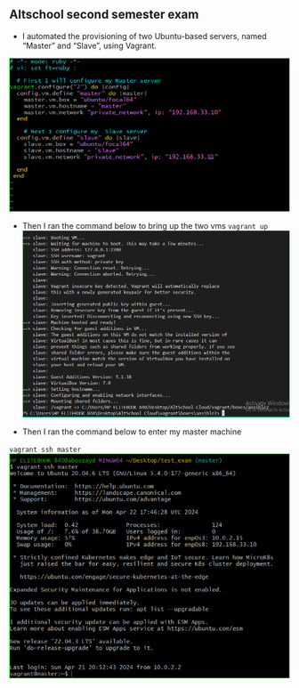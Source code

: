 ## Altschool second semester exam

- I automated the provisioning of two Ubuntu-based servers, named “Master” and “Slave”, using Vagrant.

![vagrant-automate](./images/vm-config.PNG)


- Then I ran the command below to bring up the two vms
`vagrant up`
![vagrant-up](./images/vagrant-config.PNG)


- Then I ran the command below to enter my master machine

`vagrant ssh master`
![ssh-master](./images/ssh-master.PNG)
